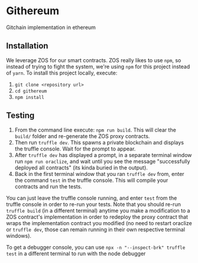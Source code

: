 # Githereum

Gitchain implementation in ethereum

## Installation
We leverage ZOS for our smart contracts. ZOS really likes to use `npm`, so instead of trying to fight the system, we're using `npm` for this project instead of `yarn`.
To install this project locally, execute:
1. `git clone <repository url>`
2. `cd githereum`
3. `npm install`

## Testing
1. From the command line execute: `npm run build`. This will clear the `build/` folder and re-generate the ZOS proxy contracts.
2. Then run `truffle dev`. This spawns a private blockchain and displays the truffle console. Wait for the prompt to appear.
3. After `truffle dev` has displayed a prompt, in a separate terminal window run `npm run oraclize`, and wait until you see the message "successfully deployed all contracts" (its kinda buried in the output).
4. Back in the first terminal window that you ran `truffle dev` from, enter the command `test` in the truffle console. This will compile your contracts and run the tests.

You can just leave the truffle console running, and enter `test` from the truffle console in order to re-run your tests. Note that you should re-run `truffle build` (in a different terminal) anytime you make a modification to a ZOS contract's implementation in order to redeploy the proxy contract that wraps the implementation contract you modified (no need to restart oraclize or `truffle dev`, those can remain running in their own respective terminal windows).

To get a debugger console, you can use `npx -n "--inspect-brk" truffle test` in a different terminal to run with the node debugger

